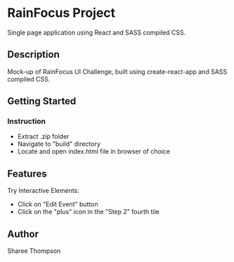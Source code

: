 # RainFocus Project

Single page application using React and SASS compiled CSS.

## Description

Mock-up of RainFocus UI Challenge, built using create-react-app and SASS compiled CSS.

## Getting Started

### Instruction

* Extract .zip folder
* Navigate to "build" directory
* Locate and open index.html file in browser of choice

## Features

Try Interactive Elements: 
* Click on "Edit Event" button
* Click on the "plus" icon in the "Step 2" fourth tile

## Author

Sharee Thompson
